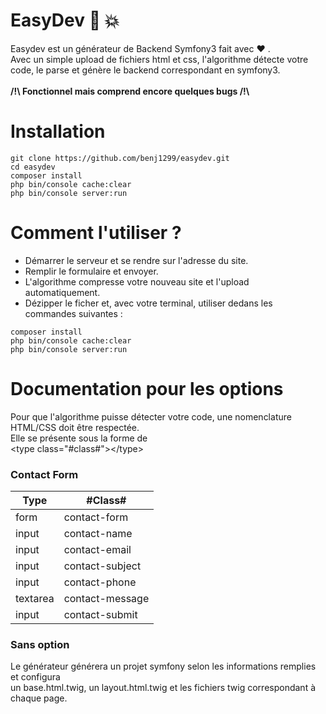 # EasyDev :camel: :boom:

Easydev est un générateur de Backend Symfony3 fait avec :heart: . <br> 
Avec un simple upload de fichiers html et css, l'algorithme détecte
votre code, le parse et génère le backend correspondant en symfony3.
<br><br> **/!\ Fonctionnel mais comprend encore quelques bugs /!\\** 

Installation
======

``` 
git clone https://github.com/benj1299/easydev.git
cd easydev
composer install
php bin/console cache:clear
php bin/console server:run
```

Comment l'utiliser ?
======
* Démarrer le serveur et se rendre sur l'adresse du site.
* Remplir le formulaire et envoyer.
* L'algorithme compresse votre nouveau site et l'upload automatiquement.
* Dézipper le ficher et, avec votre terminal, utiliser dedans les commandes suivantes :
```
composer install
php bin/console cache:clear
php bin/console server:run
```

Documentation pour les options
======

Pour que l'algorithme puisse détecter votre code, 
une nomenclature HTML/CSS doit être respectée.<br>
Elle se présente sous la forme de <br>\<type class="#class#">\</type>

### Contact Form
 Type            | #Class#
------------     | -------------  
form             | contact-form
input            | contact-name
input            | contact-email
input            | contact-subject
input            | contact-phone
textarea         | contact-message
input            | contact-submit

### Sans option
Le générateur générera un projet symfony selon les informations remplies et configura <br> un base.html.twig, un layout.html.twig et les fichiers twig correspondant à chaque page.